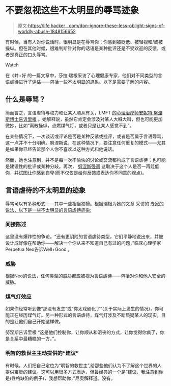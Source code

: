 # 不要忽视这些不太明显的辱骂迹象

> 原文:[https://life hacker . com/don-ignore-these-less-oblight-signs-of-worldly-abuse-1848156652](https://lifehacker.com/dont-ignore-these-less-obvious-signs-of-verbal-abuse-1848156652)

有时候，当有人对你说话时，很明显是在辱骂你；你感到被贬低、被轻视和/或被操纵。但在其他时候，很难判断针对你的话语是某种批评还是不受欢迎的反馈，或者是真正的口头辱骂。

Watch

在《井+好 的一篇文章中，莎拉·瑞根采访了心理健康专家，他们对不同类型的言语虐待进行了评估——包括一些不太明显的迹象。以下是需要了解的内容。

## 什么是辱骂？

简而言之，言语虐待与权力和让某人顺从有关，LMFT [的心理治疗师安妮特·努涅斯博士告诉里根](https://www.mindbodygreen.com/articles/verbal-abuse-what-it-is-and-examples-to-watch-for) 。她解释说，虽然它肯定会涉及对某人大喊大叫，但也可能更加微妙，比如“离散操纵，点燃煤气灯，或者只是让某人感觉不到”。

在某些情况下，一次谈话或评论是否是某种反馈或批评，或者是否属于言语辱骂，这一点并不十分明确。努涅斯说，在这种情况下，要注意任何重复的模式——尤其是如果你已经告诉那个人你不喜欢以这种方式和他说话。

然而，她也注意到，并不是每一次不愉快的讨论或交流都构成了言语虐待；也可能是建设性的批评或某种分歧。再次， [努涅斯强调](https://www.mindbodygreen.com/articles/verbal-abuse-what-it-is-and-examples-to-watch-for) 这取决于这个人是否一再贬低你，并试图让你感到自卑(而不仅仅是给你反馈或表达你不同意的观点)。

## 言语虐待的不太明显的迹象

辱骂可以有多种形式——其中一些相当狡猾。根据瑞根为她的文章 采访的 [专家的说法，以下是一些不太明显的言语虐待迹象:](https://www.mindbodygreen.com/articles/verbal-abuse-what-it-is-and-examples-to-watch-for)

### 间接陈述

这里没有爆炸性的争论。“还有更阴险的言语虐待类型，它们平静地说出来，并被设计成好像在帮助你——解决一个你从来不知道自己有过的问题，”临床心理学家Perpetua Neo告诉Well+Good 。

### 威胁

根据Neo的说法，任何类型的威胁都应被视为言语虐待——包括对你和他人安全的威胁。

### 煤气灯效应

如果你经常听到像“那没有发生”或“你太戏剧化了”(关于实际上发生的情况)，你可能正在经历煤气灯。另一种形式的言语虐待，煤气灯涉及不断质疑某人的现实，目的是让他们自己开始这样做。

努涅斯告诉里根 “这是他们控制你，让你顺从和沮丧的方式，让你觉得你疯了，你是关系中最糟糕的一方。”。

### 明智的救世主主动提供的“建议”

有时候，人们把自己定位为“明智的救世主”,给那些他们认为不了解这个世界的人提供宝贵的建议。这可以用很多方式表达，但最经典的一个是“建议，我注意到你是(性格缺陷的例子)，我想帮助你，”尼奥解释道。没有。
